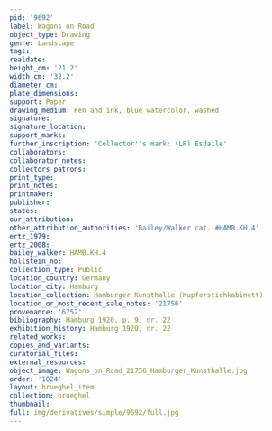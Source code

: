 ```yaml
---
pid: '9692'
label: Wagons on Road
object_type: Drawing
genre: Landscape
tags: 
realdate: 
height_cm: '21.2'
width_cm: '32.2'
diameter_cm: 
plate_dimensions: 
support: Paper
drawing_medium: Pen and ink, blue watercolor, washed
signature: 
signature_location: 
support_marks: 
further_inscription: 'Collector''s mark: (LR) Esdaile'
collaborators: 
collaborator_notes: 
collectors_patrons: 
print_type: 
print_notes: 
printmaker: 
publisher: 
states: 
our_attribution: 
other_attribution_authorities: 'Bailey/Walker cat. #HAMB.KH.4'
ertz_1979: 
ertz_2008: 
bailey_walker: HAMB.KH.4
hollstein_no: 
collection_type: Public
location_country: Germany
location_city: Hamburg
location_collection: Hamburger Kunsthalle (Kupferstichkabinett)
location_or_most_recent_sale_notes: '21756'
provenance: '6752'
bibliography: Hamburg 1920, p. 9, nr. 22
exhibition_history: Hamburg 1920, nr. 22
related_works: 
copies_and_variants: 
curatorial_files: 
external_resources: 
object_image: Wagons_on_Road_21756_Hamburger_Kunsthalle.jpg
order: '1024'
layout: brueghel_item
collection: brueghel
thumbnail: 
full: img/derivatives/simple/9692/full.jpg
---
```

